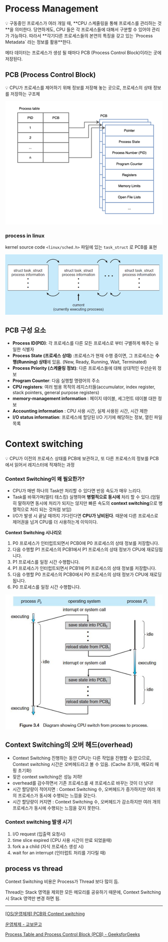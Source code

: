 # Process Management

<aside>
💡 구동중인 프로세스가 여러 개일 때, **CPU 스케줄링을 통해 프로세스를 관리하는 것**을 의미한다. 당연하게도, CPU 들은 각 프로세스들에 대해서 구분할 수 있어야 관리가 가능하다. 
따라서 **각기다른 프로세스들의 본연의 특징을 갖고 있는 `Process Metadata` 라는 정보를 활용**한다.

</aside>

메타 데이터는 프로세스가 생성 될 때마다 PCB (Process  Control Block)이라는 곳에 저장된다.

## PCB (Process Control Block)

<aside>
💡 CPU가 프로세스를 제어하기 위해 정보를 저장해 놓는 곳으로, 프로세스의 상태 정보를 저장하는 구조체

</aside>

![Untitled](image/Untitled%207.png)

### process in linux

kernel source code `<linux/sched.h>` 파일에 있는 `task_struct` 로 PCB를 표현

![Untitled](image/Untitled%208.png)

## PCB 구성 요소

- **Process ID(PID)**: 각 프로세스를 다른 모든 프로세스로 부터 구별하게 해주는 유일한 식별자
- **Process State (프로세스 상태)** :프로세스가 현재 수행 중이면, 그 프로세스는 **수행(Running) 상태**에 있음. (New, Ready, Running, Wait, Terminated)
- **Process Priority (스케줄링 정보)**: 다른 프로세스들에 대해 상대적인 우선순위 정보
- **Program Counter**: 다음 실행할 명령어의 주소
- **CPU registers**: 여러 범용 목적의 레지스터들(accumulator, index register, stack pointers, general purpose registers)
- **memory-management information** : 페이지 테이블, 세그먼트 테이블 대한 정보
- **Accounting information** : CPU 사용 시간, 실제 사용된 시간, 시간 제한
- **I/O status information**: 프로세스에 할당된 I/O 기기에 해당하는 정보, 열린 파일 목록

# Context switching

<aside>
💡 CPU가 이전의 프로세스 상태를 PCB에 보관하고, 또 다른 프로세스의 정보를 PCB에서 읽어서 레지스터에 적재하는 과정

</aside>

### **Context Switching이 왜 필요한가?**

- CPU가 매번 하나의 Task만 처리할 수 있다면 반응 속도가 매우 느리다.
- Task를 바꿔가며(멀티 태스킹) 실행하며 **병렬적으로 동시에** 처리 할 수 있다.(엄밀히 말하자면 동시에 처리가 되지는 않지만 빠른 속도의 **context switching**으로 병렬적으로 처리 되는 것처럼 보임)
- I/O가 발생 시 끝날 때까지 기다린다면 **CPU가 낭비된다**. 때문에 다른 프로세스로 제어권을 넘겨 CPU를 더 사용하는게 이익이다.

**Context Switching 시나리오**

1. P0 프로세스가 인터럽트되면서 PCB0에 P0 프로세스의 상태 정보를 저장합니다.
2. 다음 수행할 P1 프로세스의 PCB1에서 P1 프로세스의 상태 정보가 CPU에 재로딩됩니다.
3. P1 프로세스를 일정 시간 수행합니다.
4. P1 프로세스가 인터럽트되면서 PCB1에 P1 프로세스의 상태 정보를 저장합니다.
5. 다음 수행할 P0 프로세스의 PCB0에서 P0 프로세스의 상태 정보가 CPU에 재로딩됩니다.
6. P0 프로세스를 일정 시간 수행합니다.

![Untitled](image/Untitled%209.png)

## Context Switching의 오버 헤드(overhead)

- Context Switching 진행하는 동안 CPU는 다른 작업을 진행할 수 없으므로, Context switching 시간은 오버헤드라고 볼 수 있음. (Cache 초기화, 메모리 매핑 초기화)
- 잦은 context switching은 성능 저하!
- overhead를 감수하면서 기존 프로세스를 새 프로세스로 바꾸는 것이 더 낫다!
- 시간 할당량이 적어지면 : Context Switching 수, 오버헤드가 증가하지만 여러 개의 프로세스가 동시에 수행되는 느낌을 갖는다.
- 시간 할당량이 커지면 : Context Switching 수, 오버헤드가 감소하지만 여러 개의 프로세스가 동시에 수행되는 느낌을 갖지 못한다.

### Context switching 발생 시기

1. I/O request (입출력 요청시)
2. time slice expired (CPU 사용 시간이 만료 되었을때)
3. fork a a child (자식 프로세스 생성 시)
4. wait for an interrupt (인터럽트 처리를 기다릴 때)

## process vs thread

Context Switching 비용은 Process가 Thread 보다 많이 듬.

Thread는 Stack 영역을 제외한 모든 메모리를 공유하기 때문에, Context Switching 시 Stack 영역만 변경 하면 됨.

---

[[OS/운영체제] PCB와 Context switching](https://velog.io/@yanghl98/OS%EC%9A%B4%EC%98%81%EC%B2%B4%EC%A0%9C-PCB%EC%99%80-Context-switching)

[운영체제 - 교보문고](http://www.kyobobook.co.kr/product/detailViewKor.laf?mallGb=KOR&ejkGb=KOR&barcode=9788998886813)

[Process Table and Process Control Block (PCB) - GeeksforGeeks](https://www.geeksforgeeks.org/process-table-and-process-control-block-pcb/)